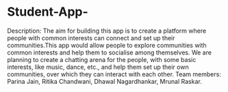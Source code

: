 # Student-App-
Description: The aim for building this app is to create a platform where people with common interests can connect and set up their communities.This app would allow people to explore communities with common interests and help them to socialise among themselves. We are planning to create a chatting arena for the people, with some basic interests, like music, dance, etc., and help them set up their own communities, over which they can interact with each other. Team members: Parina Jain, Ritika Chandwani, Dhawal Nagardhankar, Mrunal Raskar.
